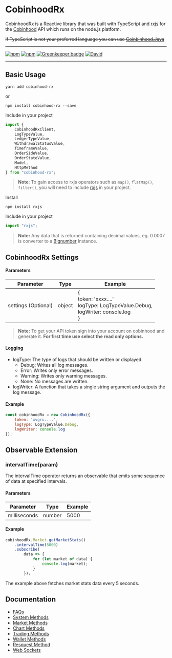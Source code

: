 # CobinhoodRx


CobinhoodRx is a Reactive library that was built with TypeScript and [rxjs](https://github.com/Reactive-Extensions/RxJS) for the [Cobinhood](https://cobinhood.com/) API which runs on the node.js platform.

~~If TypeScript is not your preferred language you can use [Coinbinhood.Java](https://github.com/jd-alexander/Coinbinhood.Java)~~

---
[![npm](https://img.shields.io/npm/v/cobinhood-rx.svg)](https://www.npmjs.com/package/cobinhood-rx)
[![npm](https://img.shields.io/npm/dt/cobinhood-rx.svg)](https://www.npmjs.com/package/cobinhood-rx)
[![Greenkeeper badge](https://badges.greenkeeper.io/harry-sm/CobinhoodRx.svg)](https://greenkeeper.io/)
[![David](https://img.shields.io/david/harry-sm/CobinhoodRx.svg)](https://github.com/harry-sm/CobinhoodRx)

---

## Basic Usage
`yarn add cobinhood-rx`

or

`npm install cobinhood-rx --save`

Include in your project
```js
import {
    CobinhoodRxClient,
    LogTypeValue,
    LedgerTypeValue,
	WithdrawalStatusValue,
	TimeframeValue,
	OrderSideValue,
	OrderStateValue,
    Model,
    HttpMethod
} from "cobinhood-rx";
```

> **Note**: To gain access to rxjs operators such as `map()`, `flatMap()`, `filter()`, you will need to include [rxjs](https://github.com/ReactiveX/RxJS) in your project.

Install

`npm install rxjs`

Include in your project

```js
import "rxjs";
```


> **Note:** Any data that is returned containing decimal values, eg. 0.0007 is converter to a [Bignumber](https://github.com/MikeMcl/bignumber.js) Instance.



## CobinhoodRx Settings

#### Parameters

| Parameter           | Type   | Example                                                      |
| ------------------- | ------ | ------------------------------------------------------------ |
| settings (Optional) | object | {<br />token: 'xxxx....'<br />logType: LogTypeValue.Debug,<br />logWriter: console.log<br />} |

> **Note:** To get your API token sign into your account on cobinhood and generate it. **For first time use select the read only options.**

#### Logging

- logType: The type of logs that should be written or displayed.
  - Debug: Writes all log messages.
  - Error: Writes only error messages.
  - Warning: Writes only warning messages.
  - None: No messages are written.
- logWriter: A function that takes a single string argument and outputs the log message.

#### Example

```js
const cobinhoodRx = new CobinhoodRx({
    token: 'xvgru....',
    logType: LogTypeValue.Debug,
    logWriter: console.log
});
```




## Observable Extension

### intervalTime(param)

The intervalTime operator returns an observable that emits some sequence of data at specified intervals.

#### Parameters

| Parameter    | Type   | Example |
| ------------ | ------ | ------- |
| milliseconds | number | 5000    |

#### Example

```js
cobinhoodRx.Market.getMarketStats()
    .intervalTime(5000)
    .subscribe(
        data => {
            for (let market of data) {
                console.log(market);
            }
        });
```

The example above fetches market stats data every 5 seconds.



## Documentation
- [FAQs](/docs/faqs.md)
- [System Methods](/docs/system-methods.md)
- [Market Methods](/docs/market-methods.md)
- [Chart Methods](/docs/chart-methods.md)
- [Trading Methods](/docs/trading-methods.md)
- [Wallet Methods](/docs/wallet-methods.md)
- [Resquest Method](/docs/request-method.md)
- [Web Sockets](/docs/websockets.md)
